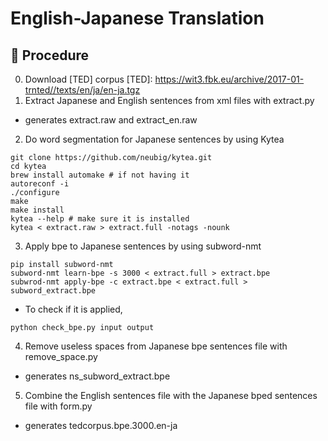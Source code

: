 # English-Japanese Translation

## 🚀 Procedure
0. Download [TED] corpus
[TED]: https://wit3.fbk.eu/archive/2017-01-trnted//texts/en/ja/en-ja.tgz
1. Extract Japanese and English sentences from xml files with extract.py
  - generates extract.raw and extract_en.raw
2. Do word segmentation for Japanese sentences by using Kytea
  ```
  git clone https://github.com/neubig/kytea.git
  cd kytea
  brew install automake # if not having it
  autoreconf -i
  ./configure
  make
  make install
  kytea --help # make sure it is installed
  kytea < extract.raw > extract.full -notags -nounk
  ```
3. Apply bpe to Japanese sentences by using subword-nmt
  ```
  pip install subword-nmt
  subword-nmt learn-bpe -s 3000 < extract.full > extract.bpe
  subwrod-nmt apply-bpe -c extract.bpe < extract.full > subword_extract.bpe
  ```
  - To check if it is applied,
  ```
  python check_bpe.py input output
  ```
4. Remove useless spaces from Japanese bpe sentences file with remove_space.py
  - generates ns_subword_extract.bpe
5. Combine the English sentences file with the Japanese bped sentences file with form.py
  - generates tedcorpus.bpe.3000.en-ja
  

